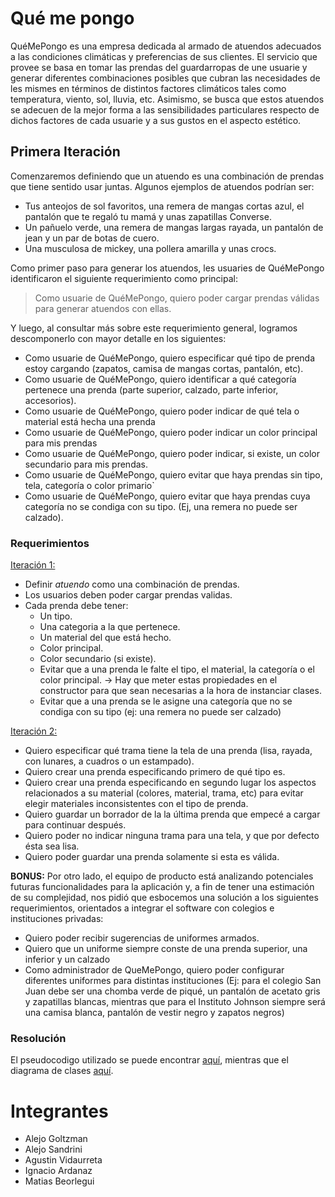 # Qué me pongo

QuéMePongo es una empresa dedicada al armado de atuendos adecuados a las condiciones climáticas y preferencias de sus 
clientes. El servicio que provee se basa en tomar las prendas del guardarropas de une usuarie y generar diferentes 
combinaciones posibles que cubran las necesidades de les mismes en términos de distintos factores climáticos tales como
temperatura, viento, sol, lluvia, etc. Asimismo, se busca que estos atuendos se adecuen de la mejor forma a las 
sensibilidades particulares respecto de dichos factores de cada usuarie y a sus gustos en el aspecto estético.

## Primera Iteración

Comenzaremos definiendo que un atuendo es una combinación de prendas que tiene sentido usar juntas. Algunos ejemplos de 
atuendos podrían ser:
- Tus anteojos de sol favoritos, una remera de mangas cortas azul, el pantalón que te regaló tu mamá y unas zapatillas 
  Converse.
- Un pañuelo verde, una remera de mangas largas rayada, un pantalón de jean y un par de botas de cuero.
- Una musculosa de mickey, una pollera amarilla y unas crocs.

Como primer paso para generar los atuendos, les usuaries de QuéMePongo identificaron el siguiente requerimiento como 
principal:

> Como usuarie de QuéMePongo, quiero poder cargar prendas válidas para generar atuendos con ellas.

Y luego, al consultar más sobre este requerimiento general, logramos descomponerlo con mayor detalle en los siguientes:
- Como usuarie de QuéMePongo, quiero especificar qué tipo de prenda estoy cargando (zapatos, camisa de mangas cortas,
  pantalón, etc).
- Como usuarie de QuéMePongo, quiero identificar a qué categoría pertenece una prenda (parte superior, calzado, parte
  inferior, accesorios).
- Como usuarie de QuéMePongo, quiero poder indicar de qué tela o material está hecha una prenda
- Como usuarie de QuéMePongo, quiero poder indicar un color principal para mis prendas
- Como usuarie de QuéMePongo, quiero poder indicar, si existe, un color secundario para mis prendas.
- Como usuarie de QuéMePongo, quiero evitar que haya prendas sin tipo, tela, categoría o color primario`
- Como usuarie de QuéMePongo, quiero evitar que haya prendas cuya categoría no se condiga con su tipo.
  (Ej, una remera no puede ser calzado).

### Requerimientos

<u>Iteración 1:</u>
- Definir _atuendo_ como una combinación de prendas.
- Los usuarios deben poder cargar prendas validas.
- Cada prenda debe tener: 
  * Un tipo.
  * Una categoria a la que pertenece.
  * Un material del que está hecho.
  * Color principal.
  * Color secundario (si existe).
  * Evitar que a una prenda le falte el tipo, el material, la categoría o el color principal. -> Hay que meter estas 
  propiedades en el constructor para que sean necesarias a la hora de instanciar clases.
  * Evitar que a una prenda se le asigne una categoría que no se condiga con su tipo
    (ej: una remera no puede ser calzado)

<u>Iteración 2:</u>
- Quiero especificar qué trama tiene la tela de una prenda (lisa, rayada, con lunares, 
  a cuadros o un estampado).
- Quiero crear una prenda especificando primero de qué tipo es.
- Quiero crear una prenda especificando en segundo lugar los aspectos relacionados a su 
  material (colores, material, trama, etc) para evitar elegir materiales inconsistentes con el tipo de prenda.
- Quiero guardar un borrador de la la última prenda que empecé a cargar para continuar 
  después.
- Quiero poder no indicar ninguna trama para una tela, y que por defecto ésta sea lisa.
- Quiero poder guardar una prenda solamente si esta es válida.

__BONUS:__ Por otro lado, el equipo de producto está analizando potenciales futuras funcionalidades para la aplicación 
y, a fin de tener una estimación de su complejidad, nos pidió que esbocemos una solución a los siguientes 
requerimientos, orientados a integrar el software con colegios e instituciones privadas:
- Quiero poder recibir sugerencias de uniformes armados.
- Quiero que un uniforme siempre conste de una prenda superior, una inferior y un calzado
- Como administrador de QueMePongo, quiero poder configurar diferentes uniformes para distintas instituciones 
  (Ej: para el colegio San Juan debe ser una chomba verde de piqué, un pantalón de acetato gris y zapatillas blancas, 
  mientras que para el Instituto Johnson siempre será una camisa blanca, pantalón de vestir negro y zapatos negros)



### Resolución

El pseudocodigo utilizado se puede encontrar [aquí](pseudocodigo.java), mientras que el diagrama de 
clases [aquí](out/diagrama/QMP2.png).

# Integrantes

- Alejo Goltzman
- Alejo Sandrini
- Agustin Vidaurreta
- Ignacio Ardanaz
- Matias Beorlegui